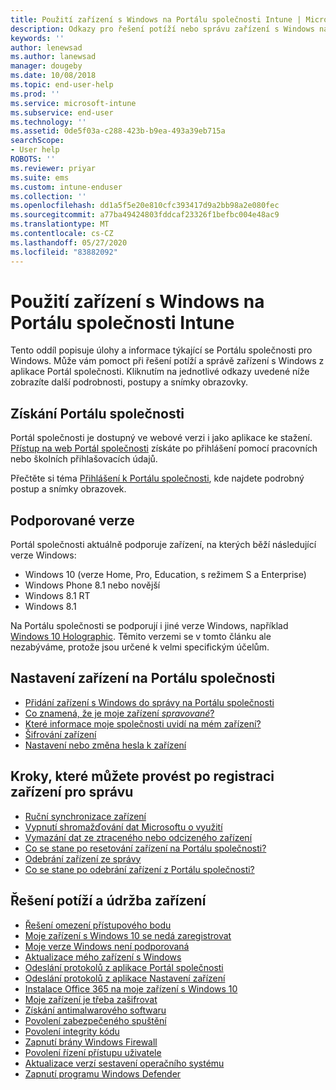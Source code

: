 ```yaml
---
title: Použití zařízení s Windows na Portálu společnosti Intune | Microsoft Docs
description: Odkazy pro řešení potíží nebo správu zařízení s Windows na Portálu společnosti
keywords: ''
author: lenewsad
ms.author: lanewsad
manager: dougeby
ms.date: 10/08/2018
ms.topic: end-user-help
ms.prod: ''
ms.service: microsoft-intune
ms.subservice: end-user
ms.technology: ''
ms.assetid: 0de5f03a-c288-423b-b9ea-493a39eb715a
searchScope:
- User help
ROBOTS: ''
ms.reviewer: priyar
ms.suite: ems
ms.custom: intune-enduser
ms.collection: ''
ms.openlocfilehash: dd1a5f5e20e810cfc393417d9a2bb98a2e080fec
ms.sourcegitcommit: a77ba49424803fddcaf23326f1befbc004e48ac9
ms.translationtype: MT
ms.contentlocale: cs-CZ
ms.lasthandoff: 05/27/2020
ms.locfileid: "83882092"
---
```

# <a name="using-your-windows-device-with-intune-company-portal"></a>Použití zařízení s Windows na Portálu společnosti Intune

Tento oddíl popisuje úlohy a informace týkající se Portálu společnosti pro Windows. Může vám pomoct při řešení potíží a správě zařízení s Windows z aplikace Portál společnosti. Kliknutím na jednotlivé odkazy uvedené níže zobrazíte další podrobnosti, postupy a snímky obrazovky.  

## <a name="how-to-get-company-portal"></a>Získání Portálu společnosti
Portál společnosti je dostupný ve webové verzi i jako aplikace ke stažení. [Přístup na web Portál společnosti](https://go.microsoft.com/fwlink/?linkid=2010980) získáte po přihlášení pomocí pracovních nebo školních přihlašovacích údajů.  

Přečtěte si téma [Přihlášení k Portálu společnosti](https://docs.microsoft.com/mem/intune/user-help/sign-in-to-the-company-portal), kde najdete podrobný postup a snímky obrazovek.

## <a name="supported-versions"></a>Podporované verze

Portál společnosti aktuálně podporuje zařízení, na kterých běží následující verze Windows:

* Windows 10 (verze Home, Pro, Education, s režimem S a Enterprise)
* Windows Phone 8.1 nebo novější
* Windows 8.1 RT
* Windows 8.1

Na Portálu společnosti se podporují i jiné verze Windows, například [Windows 10 Holographic](https://www.microsoft.com/hololens). Těmito verzemi se v tomto článku ale nezabýváme, protože jsou určené k velmi specifickým účelům.

## <a name="set-up-your-device-in-the-company-portal"></a>Nastavení zařízení na Portálu společnosti
- [Přidání zařízení s Windows do správy na Portálu společnosti](windows-enrollment-company-portal.md)  
- [Co znamená, že je moje zařízení *spravované*?](what-happens-if-you-install-the-company-portal-app-and-enroll-your-device-in-intune-windows.md)
- [Které informace moje společnosti uvidí na mém zařízení?](what-info-can-your-company-see-when-you-enroll-your-device-in-intune.md)
- [Šifrování zařízení](encrypt-your-device-windows.md)
- [Nastavení nebo změna hesla k zařízení](set-or-change-your-password-windows.md)

## <a name="things-you-can-do-after-your-device-is-enrolled-in-management"></a>Kroky, které můžete provést po registraci zařízení pro správu
- [Ruční synchronizace zařízení](sync-your-device-manually-windows.md)
- [Vypnutí shromažďování dat Microsoftu o využití](turn-off-microsoft-usage-data-collection-windows.md)
- [Vymazání dat ze ztraceného nebo odcizeného zařízení](reset-erase-your-device-cpwebsite.md)
- [Co se stane po resetování zařízení na Portálu společnosti?](what-happens-if-you-reset-your-device-using-the-company-portal-windows.md)
- [Odebrání zařízení ze správy](unenroll-your-device-from-intune-windows.md)
- [Co se stane po odebrání zařízení z Portálu společnosti?](what-happens-if-you-unenroll-your-device-from-intune-windows.md)

## <a name="troubleshoot-and-maintain-your-device"></a>Řešení potíží a údržba zařízení
* [Řešení omezení přístupového bodu](resolve-access-point-restrictions.md)
* [Moje zařízení s Windows 10 se nedá zaregistrovat](troubleshoot-your-windows-10-device-windows.md)
* [Moje verze Windows není podporovaná](your-windows-version-isnt-yet-supported.md)
* [Aktualizace mého zařízení s Windows](you-need-to-update-your-windows-device.md)
* [Odeslání protokolů z aplikace Portál společnosti](send-logs-to-your-it-admin-cp-windows.md)
* [Odeslání protokolů z aplikace Nastavení zařízení](send-logs-to-your-it-admin-settings-windows.md)
* [Instalace Office 365 na moje zařízení s Windows 10](install-office-windows.md)
* [Moje zařízení je třeba zašifrovat](you-need-to-enable-windows-encryption.md)
* [Získání antimalwarového softwaru](your-device-needs-antimalware-software.md)
* [Povolení zabezpečeného spuštění](you-need-to-enable-secure-boot-windows.md)
* [Povolení integrity kódu](you-need-to-enable-code-integrity.md)
* [Zapnutí brány Windows Firewall](you-need-to-enable-defender-firewall-windows.md)
* [Povolení řízení přístupu uživatele](you-need-to-enable-uac-windows.md)
* [Aktualizace verzí sestavení operačního systému](you-need-to-update-os-build-version-windows.md)
* [Zapnutí programu Windows Defender](turn-on-defender-windows.md)
